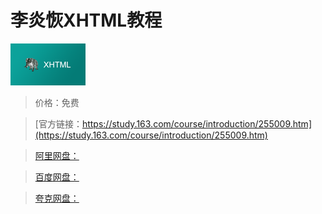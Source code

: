# 李炎恢XHTML教程

![img](../../../assets/study163/free/6597641512704227540.png)

> 价格：免费

> [官方链接：https://study.163.com/course/introduction/255009.htm](https://study.163.com/course/introduction/255009.htm)

> [阿里网盘：]()

> [百度网盘：]()

> [夸克网盘：]()

